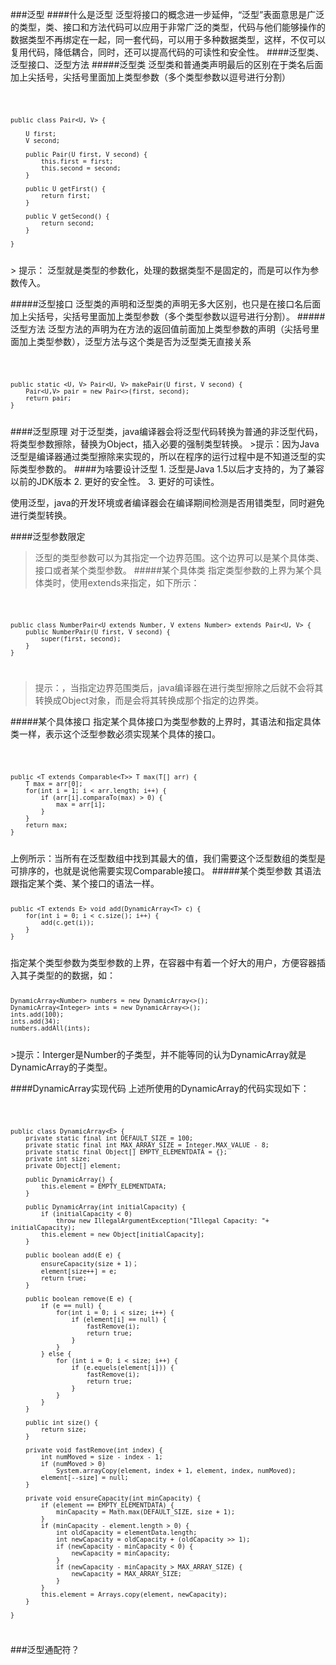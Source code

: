 ###泛型
####什么是泛型
泛型将接口的概念进一步延伸，“泛型”表面意思是广泛的类型，类、接口和方法代码可以应用于非常广泛的类型，代码与他们能够操作的数据类型不再绑定在一起，同一套代码，可以用于多种数据类型，这样，不仅可以复用代码，降低耦合，同时，还可以提高代码的可读性和安全性。
####泛型类、泛型接口、泛型方法
#####泛型类
泛型类和普通类声明最后的区别在于类名后面加上尖括号，尖括号里面加上类型参数（多个类型参数以逗号进行分割）

<code>

	public class Pair<U, V> {
		
		U first;
		V second;
		
		public Pair(U first, V second) {
			this.first = first;
			this.second = second;
		}
		
		public U getFirst() {
			return first;
		}

		public V getSecond() {
			return second;
		}
	
	}
</code>
> 提示： 泛型就是类型的参数化，处理的数据类型不是固定的，而是可以作为参数传入。

#####泛型接口
泛型类的声明和泛型类的声明无多大区别，也只是在接口名后面加上尖括号，尖括号里面加上类型参数（多个类型参数以逗号进行分割）。
#####泛型方法
泛型方法的声明为在方法的返回值前面加上类型参数的声明（尖括号里面加上类型参数），泛型方法与这个类是否为泛型类无直接关系

<code>

	public static <U, V> Pair<U, V> makePair(U first, V second) {
		Pair<U,V> pair = new Pair<>(first, second);
		return pair;	
	}
</code>
####泛型原理
对于泛型类，java编译器会将泛型代码转换为普通的非泛型代码，将类型参数擦除，替换为Object，插入必要的强制类型转换。
>提示：因为Java泛型是编译器通过类型擦除来实现的，所以在程序的运行过程中是不知道泛型的实际类型参数的。
####为啥要设计泛型
1. 泛型是Java 1.5以后才支持的，为了兼容以前的JDK版本
2. 更好的安全性。
3. 更好的可读性。

使用泛型，java的开发环境或者编译器会在编译期间检测是否用错类型，同时避免进行类型转换。

####泛型参数限定
>泛型的类型参数可以为其指定一个边界范围。这个边界可以是某个具体类、接口或者某个类型参数。
#####某个具体类
指定类型参数的上界为某个具体类时，使用extends来指定，如下所示：

<code>

	public class NumberPair<U extends Number, V extens Number> extends Pair<U, V> {
		public NumberPair(U first, V second) {
			super(first, second);
		}
	}
</code>

> 提示：，当指定边界范围类后，java编译器在进行类型擦除之后就不会将其转换成Object对象，而是会将其转换成那个指定的边界类。

#####某个具体接口
指定某个具体接口为类型参数的上界时，其语法和指定具体类一样，表示这个泛型参数必须实现某个具体的接口。

<code>

	public <T extends Comparable<T>> T max(T[] arr) {
		T max = arr[0];
		for(int i = 1; i < arr.length; i++) {
			if (arr[i].comparaTo(max) > 0) {
				max = arr[i];
			}
		}
		return max;
	}
</code>
上例所示：当所有在泛型数组中找到其最大的值，我们需要这个泛型数组的类型是可排序的，也就是说他需要实现Comparable接口。
#####某个类型参数
其语法跟指定某个类、某个接口的语法一样。

<code>

	public <T extends E> void add(DynamicArray<T> c) {
		for(int i = 0; i < c.size(); i++) {
			add(c.get(i));
		}
	}
</code>
指定某个类型参数为类型参数的上界，在容器中有着一个好大的用户，方便容器插入其子类型的的数据，如：

<code>

	DynamicArray<Number> numbers = new DynamicArray<>();
	DynamicArray<Integer> ints = new DynamicArray<>();
	ints.add(100);
	ints.add(34);
	numbers.addAll(ints);
</code>
>提示：Interger是Number的子类型，并不能等同的认为DynamicArray<Integer>就是DynamicArray<Number>的子类型。

####DynamicArray实现代码
上述所使用的DynamicArray的代码实现如下：

<code>

	public class DynamicArray<E> {
		private static final int DEFAULT_SIZE = 100;
		private static final int MAX_ARRAY_SIZE = Integer.MAX_VALUE - 8;
		private static final Object[] EMPTY_ELEMENTDATA = {};
		private int size;
		private Object[] element;

		public DynamicArray() {
			this.element = EMPTY_ELEMENTDATA;
		}
		
		public DynamicArray(int initialCapacity) {
			if (initialCapacity < 0)
            	throw new IllegalArgumentException("Illegal Capacity: "+ initialCapacity);
			this.element = new Object[initialCapacity];
		}

		public boolean add(E e) {
			ensureCapacity(size + 1)；
			element[size++] = e;
			return true;
		}

		public boolean remove(E e) {
			if (e == null) {
				for(int i = 0; i < size; i++) {
					if (element[i] == null) {
						fastRemove(i);
						return true;
					}
				}
			} else {
				for (int i = 0; i < size; i++) {
					if (e.equels(element[i])) {
						fastRemove(i);
						return true;
					}
				}
			}
		}
	
		public int size() {
			return size;
		}

		private void fastRemove(int index) {
			int numMoved = size - index - 1;
			if (numMoved > 0) 
				System.arrayCopy(element, index + 1, element, index, numMoved);
			element[--size] = null;
		}

		private void ensureCapacity(int minCapacity) {
			if (element == EMPTY_ELEMENTDATA) {
				minCapacity = Math.max(DEFAULT_SIZE, size + 1);
			}
			if (minCapacity - element.length > 0) {
				int oldCapacity = elementData.length;
				int newCapacity = oldCapacity + (oldCapacity >> 1);
				if (newCapacity - minCapacity < 0) {
					newCapacity = minCapacity;
				}
				if (newCapacity - minCapacity > MAX_ARRAY_SIZE) {
					newCapacity = MAX_ARRAY_SIZE;
				}
			}
			this.element = Arrays.copy(element, newCapacity);
		}
		
	}
</code>

###泛型通配符？

